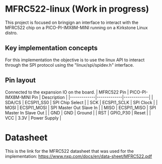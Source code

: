 # MFRC522-linux (Work in progress)
This project is focused on bringign an interface to interact with the MFRC522 chip on a PICO-PI-IMX8M-MINI running on a Kirkstone Linux distro.

## Key implementation concepts
For this implementation the objective is to use the linux API to interact through the SPI protocol using the "linux/spi/spidev.h" interface.

## Pin layout
Connected to the expansion IO on the board.
| MFRC522 Pin | PICO-PI-IMX8M-MINI Pin | Description |
|-------------|-------------|-------------|
| SDA/CS      | ECSPI1_SS0       | SPI Chip Select |
| SCK         | ECSPI1_SCLK       | SPI Clock |
| MOSI        | ECSPI1_MOSI       | SPI Master Out Slave In |
| MISO        | ECSPI1_MISO       | SPI Master In Slave Out |
| GND         | GND         | Ground |
| RST         | GPIO_P30       | Reset |
| VCC         | 3.3V        | Power Supply |

# Datasheet
This is the link for the MFRC522 datasheet that was used for the implementation:
https://www.nxp.com/docs/en/data-sheet/MFRC522.pdf
